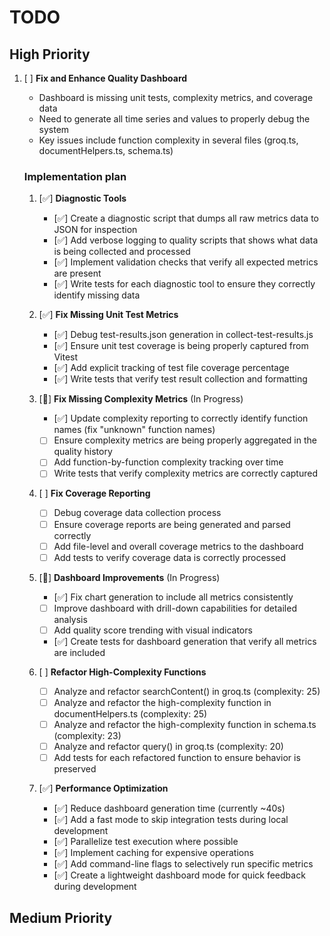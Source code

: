 # TODO

## High Priority
1. [ ] **Fix and Enhance Quality Dashboard**

    - Dashboard is missing unit tests, complexity metrics, and coverage data
    - Need to generate all time series and values to properly debug the system
    - Key issues include function complexity in several files (groq.ts, documentHelpers.ts, schema.ts)

    ### Implementation plan
    1. [✅] **Diagnostic Tools**
         - [✅] Create a diagnostic script that dumps all raw metrics data to JSON for inspection
         - [✅] Add verbose logging to quality scripts that shows what data is being collected and processed
         - [✅] Implement validation checks that verify all expected metrics are present
         - [✅] Write tests for each diagnostic tool to ensure they correctly identify missing data

    2. [✅] **Fix Missing Unit Test Metrics**
         - [✅] Debug test-results.json generation in collect-test-results.js
         - [✅] Ensure unit test coverage is being properly captured from Vitest
         - [✅] Add explicit tracking of test file coverage percentage
         - [✅] Write tests that verify test result collection and formatting

    3. [🔄] **Fix Missing Complexity Metrics** (In Progress)
         - [✅] Update complexity reporting to correctly identify function names (fix "unknown" function names)
         - [ ] Ensure complexity metrics are being properly aggregated in the quality history
         - [ ] Add function-by-function complexity tracking over time
         - [ ] Write tests that verify complexity metrics are correctly captured

    4. [ ] **Fix Coverage Reporting**
         - [ ] Debug coverage data collection process
         - [ ] Ensure coverage reports are being generated and parsed correctly
         - [ ] Add file-level and overall coverage metrics to the dashboard
         - [ ] Add tests to verify coverage data is correctly processed

    5. [🔄] **Dashboard Improvements** (In Progress)
         - [✅] Fix chart generation to include all metrics consistently
         - [ ] Improve dashboard with drill-down capabilities for detailed analysis
         - [ ] Add quality score trending with visual indicators
         - [✅] Create tests for dashboard generation that verify all metrics are included

    6. [ ] **Refactor High-Complexity Functions**
         - [ ] Analyze and refactor searchContent() in groq.ts (complexity: 25)
         - [ ] Analyze and refactor the high-complexity function in documentHelpers.ts (complexity: 25)
         - [ ] Analyze and refactor the high-complexity function in schema.ts (complexity: 23)
         - [ ] Analyze and refactor query() in groq.ts (complexity: 20)
         - [ ] Add tests for each refactored function to ensure behavior is preserved

    7. [✅] **Performance Optimization**
         - [✅] Reduce dashboard generation time (currently ~40s)
         - [✅] Add a fast mode to skip integration tests during local development
         - [✅] Parallelize test execution where possible
         - [✅] Implement caching for expensive operations
         - [✅] Add command-line flags to selectively run specific metrics
         - [✅] Create a lightweight dashboard mode for quick feedback during development

## Medium Priority

